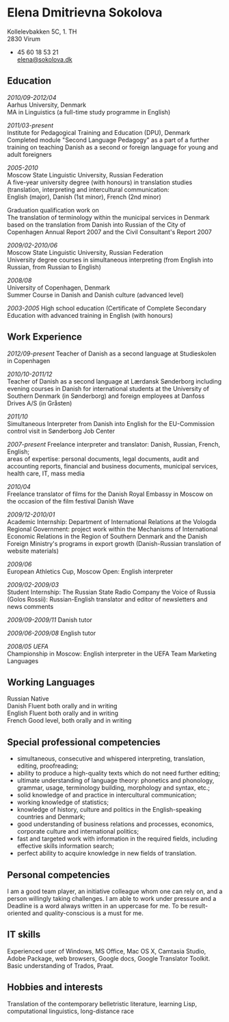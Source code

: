 Elena Dmitrievna Sokolova
=========================

Kollelevbakken 5C, 1. TH  
2830 Virum  
+ 45 60 18 53 21  
elena@sokolova.dk  

						
Education
---------
						
*2010/09-2012/04*  
Aarhus University, Denmark    
MA in Linguistics (a full-time study programme in English)  
 
*2011/03-present*  
Institute for Pedagogical Training and Education (DPU), Denmark   Completed module "Second Language Pedagogy" as a part of a further training on teaching Danish as a second or foreign language for young and adult foreigners
						
*2005-2010*  
Moscow State Linguistic University, Russian Federation  
A five-year university degree (with honours) in translation studies
(translation, interpreting and intercultural communication:   
English (major), Danish (1st minor), French (2nd minor)

Graduation qualification work on  
The translation of terminology within the municipal services in Denmark based on the translation from Danish into Russian of the City of Copenhagen Annual Report 2007 and the Civil Consultant's Report 2007

*2009/02-2010/06*  
Moscow State Linguistic University, Russian Federation  
University degree courses in simultaneous interpreting (from English into Russian, from Russian to English)
						
*2008/08*						
University of Copenhagen, Denmark  
Summer Course in Danish and Danish culture (advanced level)
						
*2003-2005*
High school education (Certificate of Complete Secondary Education with advanced training in English (with honours)
						
Work Experience
---------------

*2012/09-present*
Teacher of Danish as a second language at Studieskolen in Copenhagen

*2010/10-2011/12*  						
Teacher of Danish as a second language at Lærdansk Sønderborg including evening courses in Danish for international students at the University of Southern Denmark (in Sønderborg) and foreign employees at Danfoss Drives A/S (in Gråsten)
									
*2011/10*  
Simultaneous Interpreter from Danish into English for the EU-Commission control visit in Sønderborg Job Center
						
*2007-present*
Freelance interpreter and translator: 
Danish, Russian, French, English;  
areas of expertise: personal documents, legal documents, audit and accounting reports, financial and business documents, municipal services, health care, IT, mass media
						
*2010/04*  
Freelance translator of films for the Danish Royal Embassy in Moscow on the occasion of the film festival Danish Wave

*2009/12-2010/01*  
Academic Internship: Department of International Relations at the Vologda Regional Government: project work within the Mechanisms of International Economic Relations in the Region of Southern Denmark and the Danish Foreign Ministry's programs in export growth
(Danish-Russian translation of website materials)
						
*2009/06*  
European Athletics Cup, Moscow Open: English interpreter
						
*2009/02-2009/03*  
Student Internship: The Russian State Radio Company the Voice of Russia (Golos Rossii): Russian-English translator and editor of newsletters and news comments
						
*2009/09-2009/11*
Danish tutor

*2009/06-2009/08*
English tutor

*2008/05 UEFA*  
Championship in Moscow: English interpreter in the UEFA Team Marketing Languages
						

Working Languages
-----------------

Russian 	Native  
Danish 		Fluent both orally and in writing  
English 	Fluent both orally and in writing  
French 		Good level, both orally and in writing  
						
Special professional competencies
---------------------------------
						
- simultaneous, consecutive and whispered interpreting, translation, editing, proofreading;
- ability to produce a high-quality texts which do not need further editing;
- ultimate understanding of language theory: phonetics and phonology, grammar, usage, terminology building, morphology and syntax, etc.;
- solid knowledge of and practice in intercultural communication;
- working knowledge of statistics;
- knowledge of history, culture and politics in the English-speaking countries and Denmark;
- good understanding of business relations and processes, economics, corporate culture and international politics;
- fast and targeted work with information in the required fields, including effective skills information search;
- perfect ability to acquire knowledge in new fields of translation.
						 					
Personal competencies
---------------------

I am a good team player, an initiative colleague whom one can rely on, and a person willingly taking challenges. I am able to work under pressure and a Deadline is a word always written in an uppercase for me. To be result-oriented and quality-conscious is a must for me.
		
IT skills
---------

Experienced user of Windows, MS Office, Mac OS X, Camtasia Studio, Adobe Package, web browsers, Google docs, Google Translator Toolkit.
Basic understanding of Trados, Praat.
						
Hobbies and interests
---------------------
						
Translation of the contemporary belletristic literature, learning Lisp, computational linguistics, long-distance race
					
				
				
					
						

					
	